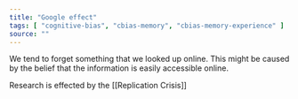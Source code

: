 ```yaml
---
title: "Google effect"
tags: [ "cognitive-bias", "cbias-memory", "cbias-memory-experience" ]
source: ""
---
```


We tend to forget something that we looked up online. This might be caused by the belief that the information is easily accessible online.

Research is effected by the [[Replication Crisis]]